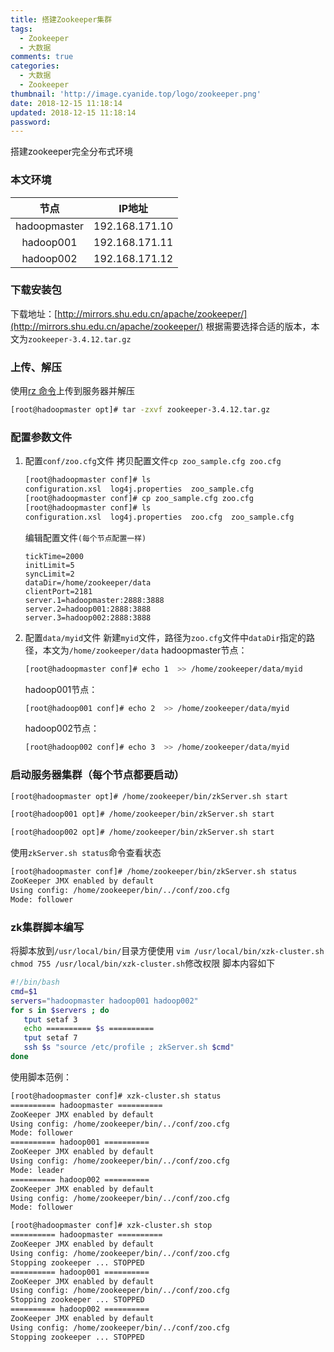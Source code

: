 ```yaml
---
title: 搭建Zookeeper集群
tags:
  - Zookeeper
  - 大数据
comments: true
categories:
  - 大数据
  - Zookeeper
thumbnail: 'http://image.cyanide.top/logo/zookeeper.png'
date: 2018-12-15 11:18:14
updated: 2018-12-15 11:18:14
password:
---
```

搭建zookeeper完全分布式环境
<!-- more -->
### 本文环境
|节点|IP地址|
|:---:|:---:|
|hadoopmaster|192.168.171.10|
|hadoop001|192.168.171.11|
|hadoop002|192.168.171.12|
### 下载安装包
下载地址：[http://mirrors.shu.edu.cn/apache/zookeeper/](http://mirrors.shu.edu.cn/apache/zookeeper/)
根据需要选择合适的版本，本文为`zookeeper-3.4.12.tar.gz`

### 上传、解压
使用[rz 命令](http://blog.cyanide.top/2018/08/15/Linux%E5%B8%B8%E7%94%A8%E5%91%BD%E4%BB%A4/#rz%E4%B8%8Esz%EF%BC%88%E4%B8%8A%E4%BC%A0%E3%80%81%E4%B8%8B%E8%BD%BD%E6%96%87%E4%BB%B6%EF%BC%89)上传到服务器并解压
```bash
[root@hadoopmaster opt]# tar -zxvf zookeeper-3.4.12.tar.gz 
```
### 配置参数文件
1. 配置`conf/zoo.cfg`文件
    拷贝配置文件`cp zoo_sample.cfg zoo.cfg`
    ```bash
    [root@hadoopmaster conf]# ls
    configuration.xsl  log4j.properties  zoo_sample.cfg
    [root@hadoopmaster conf]# cp zoo_sample.cfg zoo.cfg
    [root@hadoopmaster conf]# ls
    configuration.xsl  log4j.properties  zoo.cfg  zoo_sample.cfg
    ```
    编辑配置文件`(每个节点配置一样)`
    ```properties
    tickTime=2000
    initLimit=5
    syncLimit=2
    dataDir=/home/zookeeper/data
    clientPort=2181
    server.1=hadoopmaster:2888:3888
    server.2=hadoop001:2888:3888
    server.3=hadoop002:2888:3888
    ```
2. 配置`data/myid`文件
    新建`myid`文件，路径为`zoo.cfg`文件中`dataDir`指定的路径，本文为`/home/zookeeper/data`
    hadoopmaster节点：
    ```bash
    [root@hadoopmaster conf]# echo 1  >> /home/zookeeper/data/myid
    ```
    hadoop001节点：
    ```bash
    [root@hadoop001 conf]# echo 2  >> /home/zookeeper/data/myid
    ```
    hadoop002节点：
    ```bash
    [root@hadoop002 conf]# echo 3  >> /home/zookeeper/data/myid
    ```
### 启动服务器集群（每个节点都要启动）
```bash
[root@hadoopmaster opt]# /home/zookeeper/bin/zkServer.sh start
```
```bash
[root@hadoop001 opt]# /home/zookeeper/bin/zkServer.sh start
```
```bash
[root@hadoop002 opt]# /home/zookeeper/bin/zkServer.sh start
```
使用`zkServer.sh status`命令查看状态
```bash
[root@hadoopmaster conf]# /home/zookeeper/bin/zkServer.sh status
ZooKeeper JMX enabled by default
Using config: /home/zookeeper/bin/../conf/zoo.cfg
Mode: follower
```
### zk集群脚本编写
将脚本放到`/usr/local/bin/`目录方便使用
`vim /usr/local/bin/xzk-cluster.sh`
`chmod 755 /usr/local/bin/xzk-cluster.sh`修改权限
脚本内容如下
```bash
#!/bin/bash
cmd=$1
servers="hadoopmaster hadoop001 hadoop002"
for s in $servers ; do
   tput setaf 3
   echo ========== $s ==========
   tput setaf 7
   ssh $s "source /etc/profile ; zkServer.sh $cmd"
done
```
使用脚本范例：
```bash
[root@hadoopmaster conf]# xzk-cluster.sh status
========== hadoopmaster ==========
ZooKeeper JMX enabled by default
Using config: /home/zookeeper/bin/../conf/zoo.cfg
Mode: follower
========== hadoop001 ==========
ZooKeeper JMX enabled by default
Using config: /home/zookeeper/bin/../conf/zoo.cfg
Mode: leader
========== hadoop002 ==========
ZooKeeper JMX enabled by default
Using config: /home/zookeeper/bin/../conf/zoo.cfg
Mode: follower
```
```bash
[root@hadoopmaster conf]# xzk-cluster.sh stop
========== hadoopmaster ==========
ZooKeeper JMX enabled by default
Using config: /home/zookeeper/bin/../conf/zoo.cfg
Stopping zookeeper ... STOPPED
========== hadoop001 ==========
ZooKeeper JMX enabled by default
Using config: /home/zookeeper/bin/../conf/zoo.cfg
Stopping zookeeper ... STOPPED
========== hadoop002 ==========
ZooKeeper JMX enabled by default
Using config: /home/zookeeper/bin/../conf/zoo.cfg
Stopping zookeeper ... STOPPED
```

